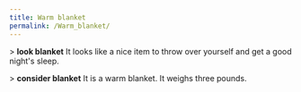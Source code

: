 ```yaml
---
title: Warm blanket
permalink: /Warm_blanket/
---
```


\> **look blanket**
It looks like a nice item to throw over yourself and get a good
night's
sleep.

\> **consider blanket**
It is a warm blanket.
It weighs three pounds.